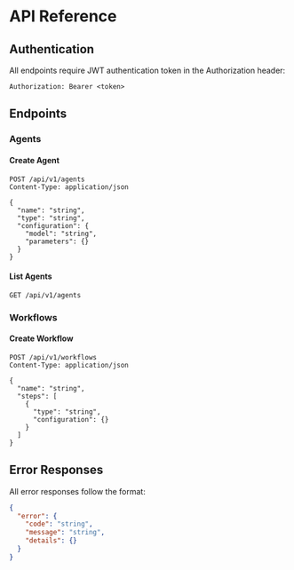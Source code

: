 # API Reference

## Authentication
All endpoints require JWT authentication token in the Authorization header:
```http
Authorization: Bearer <token>
```

## Endpoints

### Agents

#### Create Agent
```http
POST /api/v1/agents
Content-Type: application/json

{
  "name": "string",
  "type": "string",
  "configuration": {
    "model": "string",
    "parameters": {}
  }
}
```

#### List Agents
```http
GET /api/v1/agents
```

### Workflows

#### Create Workflow
```http
POST /api/v1/workflows
Content-Type: application/json

{
  "name": "string",
  "steps": [
    {
      "type": "string",
      "configuration": {}
    }
  ]
}
```

## Error Responses
All error responses follow the format:
```json
{
  "error": {
    "code": "string",
    "message": "string",
    "details": {}
  }
}
```